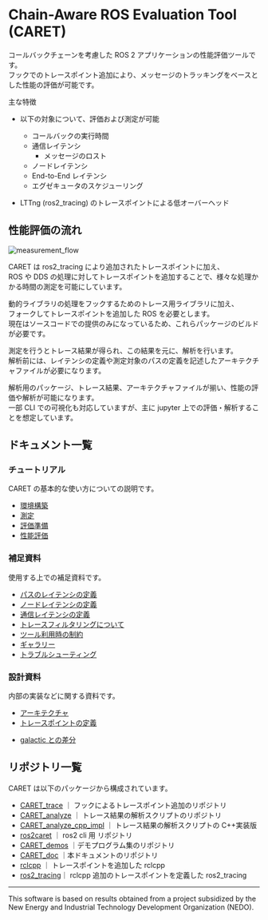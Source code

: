# Chain-Aware ROS Evaluation Tool (CARET)

コールバックチェーンを考慮した ROS 2 アプリケーションの性能評価ツールです。  
フックでのトレースポイント追加により、メッセージのトラッキングをベースとした性能の評価が可能です。

主な特徴

- 以下の対象について、評価および測定が可能

  - コールバックの実行時間
  - 通信レイテンシ
    - メッセージのロスト
  - ノードレイテンシ
  - End-to-End レイテンシ
  - エグゼキュータのスケジューリング

- LTTng (ros2_tracing) のトレースポイントによる低オーバーヘッド

## 性能評価の流れ

![measurement_flow](./imgs/measurement_flow.svg)

CARET は ros2_tracing により追加されたトレースポイントに加え、  
ROS や DDS の処理に対してトレースポイントを追加することで、様々な処理かかる時間の測定を可能にしています。

動的ライブラリの処理をフックするためのトレース用ライブラリに加え、  
フォークしてトレースポイントを追加した ROS を必要とします。  
現在はソースコードでの提供のみになっているため、これらパッケージのビルドが必要です。

測定を行うとトレース結果が得られ、この結果を元に、解析を行います。  
解析前には、レイテンシの定義や測定対象のパスの定義を記述したアーキテクチャファイルが必要になります。

解析用のパッケージ、トレース結果、アーキテクチャファイルが揃い、性能の評価や解析が可能になります。  
一部 CLI での可視化も対応していますが、主に jupyter 上での評価・解析することを想定しています。

## ドキュメント一覧

### チュートリアル

CARET の基本的な使い方についての説明です。

- [環境構築](./tutorials/setup.md)
- [測定](./tutorials/measurement.md)
- [評価準備](./tutorials/create_architecture.md)
- [性能評価](./tutorials/performance_evaluation.md)

### 補足資料

使用する上での補足資料です。

- [パスのレイテンシの定義](./supplements/latency_definition.md)
- [ノードレイテンシの定義](./supplements/node_latency_definition.md)
- [通信レイテンシの定義](./supplements/communication_latency_definition.md)
- [トレースフィルタリングについて](./supplements/trace_filtering.md)
- [ツール利用時の制約](./supplements/limits.md)
- [ギャラリー](./supplements/gallery.md)
- [トラブルシューティング](./supplements/trouble_shooting.md)

### 設計資料

内部の実装などに関する資料です。

- [アーキテクチャ](./design/design.md)
- [トレースポイントの定義](./design/tracepoint_definition.md)
<!-- - [records型について](./about_records_type.md) -->
- [galactic との差分](./design/diff.md)

## リポジトリ一覧

CARET は以下のパッケージから構成されています。

- [CARET_trace](https://github.com/tier4/CARET_trace) ｜ フックによるトレースポイント追加のリポジトリ
- [CARET_analyze](https://github.com/tier4/CARET_analyze) ｜ トレース結果の解析スクリプトのリポジトリ
- [CARET_analyze_cpp_impl](https://github.com/tier4/CARET_analyze_cpp_impl.git) ｜ トレース結果の解析スクリプトの C++実装版
- [ros2caret](https://github.com/tier4/ros2caret.git) ｜ ros2 cli 用 リポジトリ
- [CARET_demos](https://github.com/tier4/CARET_demos) ｜デモプログラム集のリポジトリ
- [CARET_doc](https://github.com/tier4/CARET_doc) ｜本ドキュメントのリポジトリ
- [rclcpp](https://github.com/tier4/rclcpp/tree/galactic_tracepoint_added) ｜ トレースポイントを追加した rclcpp
- [ros2_tracing](https://github.com/tier4/ros2_tracing/tree/galactic_tracepoint_added)｜ rclcpp 追加のトレースポイントを定義した ros2_tracing

---

This software is based on results obtained from a project subsidized by the New Energy and Industrial Technology Development Organization (NEDO).
